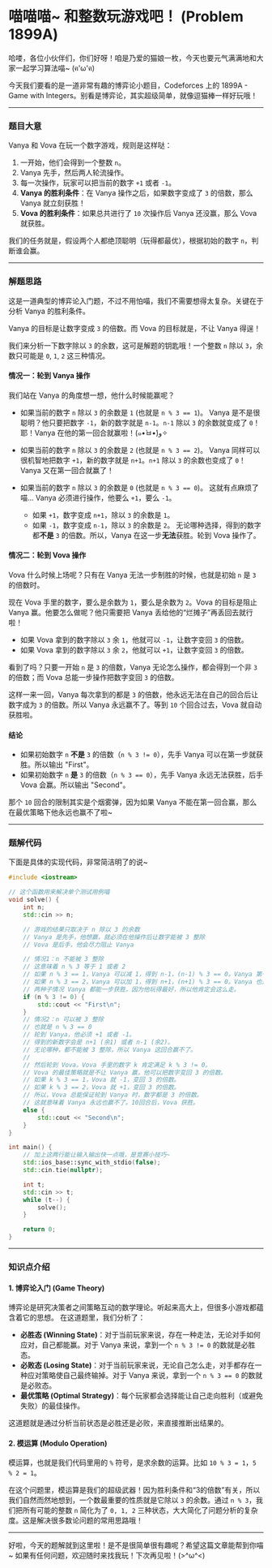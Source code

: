 # 喵喵喵~ 和整数玩游戏吧！ (Problem 1899A)

哈喽，各位小伙伴们，你们好呀！咱是乃爱的猫娘一枚，今天也要元气满满地和大家一起学习算法喵~ (ฅ'ω'ฅ)

今天我们要看的是一道非常有趣的博弈论小题目，Codeforces 上的 1899A - Game with Integers。别看是博弈论，其实超级简单，就像逗猫棒一样好玩哦！

---

### 题目大意

Vanya 和 Vova 在玩一个数字游戏，规则是这样哒：

1.  一开始，他们会得到一个整数 `n`。
2.  Vanya 先手，然后两人轮流操作。
3.  每一次操作，玩家可以把当前的数字 `+1` 或者 `-1`。
4.  **Vanya 的胜利条件**：在 Vanya 操作之后，如果数字变成了 `3` 的倍数，那么 Vanya 就立刻获胜！
5.  **Vova 的胜利条件**：如果总共进行了 `10` 次操作后 Vanya 还没赢，那么 Vova 就获胜。

我们的任务就是，假设两个人都绝顶聪明（玩得都最优），根据初始的数字 `n`，判断谁会赢。

---

### 解题思路

这是一道典型的博弈论入门题，不过不用怕喵，我们不需要想得太复杂。关键在于分析 Vanya 的胜利条件。

Vanya 的目标是让数字变成 `3` 的倍数。而 Vova 的目标就是，不让 Vanya 得逞！

我们来分析一下数字除以 `3` 的余数，这可是解题的钥匙哦！一个整数 `n` 除以 `3`，余数只可能是 `0`, `1`, `2` 这三种情况。

#### 情况一：轮到 Vanya 操作

我们站在 Vanya 的角度想一想，他什么时候能赢呢？

*   如果当前的数字 `n` 除以 `3` 的余数是 `1` (也就是 `n % 3 == 1`)。
    Vanya 是不是很聪明？他只要把数字 `-1`，新的数字就是 `n-1`。`n-1` 除以 `3` 的余数就变成了 `0`！耶！Vanya 在他的第一回合就赢啦！(๑•̀ㅂ•́)و✧

*   如果当前的数字 `n` 除以 `3` 的余数是 `2` (也就是 `n % 3 == 2`)。
    Vanya 同样可以很机智地把数字 `+1`，新的数字就是 `n+1`。`n+1` 除以 `3` 的余数也变成了 `0`！Vanya 又在第一回合就赢了！

*   如果当前的数字 `n` 除以 `3` 的余数是 `0` (也就是 `n % 3 == 0`)。
    这就有点麻烦了喵... Vanya 必须进行操作，他要么 `+1`，要么 `-1`。
    *   如果 `+1`，数字变成 `n+1`，除以 `3` 的余数是 `1`。
    *   如果 `-1`，数字变成 `n-1`，除以 `3` 的余数是 `2`。
    无论哪种选择，得到的数字都**不是** `3` 的倍数。所以，Vanya 在这一步**无法**获胜。轮到 Vova 操作了。

#### 情况二：轮到 Vova 操作

Vova 什么时候上场呢？只有在 Vanya 无法一步制胜的时候，也就是初始 `n` 是 `3` 的倍数时。

现在 Vova 手里的数字，要么是余数为 `1`，要么是余数为 `2`。Vova 的目标是阻止 Vanya 赢。他要怎么做呢？他只需要把 Vanya 丢给他的“烂摊子”再丢回去就行啦！

*   如果 Vova 拿到的数字除以 `3` 余 `1`，他就可以 `-1`，让数字变回 `3` 的倍数。
*   如果 Vova 拿到的数字除以 `3` 余 `2`，他就可以 `+1`，让数字变回 `3` 的倍数。

看到了吗？只要一开始 `n` 是 `3` 的倍数，Vanya 无论怎么操作，都会得到一个非 `3` 的倍数；而 Vova 总能一步操作把数字变回 `3` 的倍数。

这样一来一回，Vanya 每次拿到的都是 `3` 的倍数，他永远无法在自己的回合后让数字成为 `3` 的倍数。所以 Vanya 永远赢不了。等到 `10` 个回合过去，Vova 就自动获胜啦。

#### 结论

*   如果初始数字 `n` **不是** `3` 的倍数（`n % 3 != 0`），先手 Vanya 可以在第一步就获胜。所以输出 "First"。
*   如果初始数字 `n` **是** `3` 的倍数（`n % 3 == 0`），先手 Vanya 永远无法获胜，后手 Vova 会赢。所以输出 "Second"。

那个 `10` 回合的限制其实是个烟雾弹，因为如果 Vanya 不能在第一回合赢，那么在最优策略下他永远也赢不了啦~

---

### 题解代码

下面是具体的实现代码，非常简洁明了的说~

```cpp
#include <iostream>

// 这个函数用来解决单个测试用例喵
void solve() {
    int n;
    std::cin >> n;

    // 游戏的结果只取决于 n 除以 3 的余数
    // Vanya 是先手，他想赢，就必须在他操作后让数字能被 3 整除
    // Vova 是后手，他会尽力阻止 Vanya

    // 情况1：n 不能被 3 整除
    // 这意味着 n % 3 等于 1 或者 2
    // 如果 n % 3 == 1，Vanya 可以减 1，得到 n-1，(n-1) % 3 == 0。Vanya 第一回合就赢啦。
    // 如果 n % 3 == 2，Vanya 可以加 1，得到 n+1，(n+1) % 3 == 0。Vanya 也是第一回合就赢啦。
    // 两种子情况 Vanya 都能一步获胜，因为他玩得最好，所以他肯定会这么走。
    if (n % 3 != 0) {
        std::cout << "First\n";
    } 
    // 情况2：n 可以被 3 整除
    // 也就是 n % 3 == 0
    // 轮到 Vanya，他必须 +1 或者 -1。
    // 得到的新数字会是 n+1 (余1) 或者 n-1 (余2)。
    // 无论哪种，都不能被 3 整除，所以 Vanya 这回合赢不了。
    //
    // 然后轮到 Vova。Vova 手里的数字 k 肯定满足 k % 3 != 0。
    // Vova 的最佳策略就是不让 Vanya 赢，他可以把数字变回 3 的倍数。
    // 如果 k % 3 == 1，Vova 就 -1，变回 3 的倍数。
    // 如果 k % 3 == 2，Vova 就 +1，变回 3 的倍数。
    // 所以，Vova 总能保证轮到 Vanya 时，数字都是 3 的倍数。
    // 这就意味着 Vanya 永远也赢不了。10回合后，Vova 获胜。
    else {
        std::cout << "Second\n";
    }
}

int main() {
    // 加上这两行能让输入输出快一点哦，是竞赛小技巧~
    std::ios_base::sync_with_stdio(false);
    std::cin.tie(nullptr);

    int t;
    std::cin >> t;
    while (t--) {
        solve();
    }

    return 0;
}
```

---

### 知识点介绍

#### 1. 博弈论入门 (Game Theory)

博弈论是研究决策者之间策略互动的数学理论。听起来高大上，但很多小游戏都蕴含着它的思想。
在这道题里，我们分析了：
*   **必胜态 (Winning State)**：对于当前玩家来说，存在一种走法，无论对手如何应对，自己都能赢。对于 Vanya 来说，拿到一个 `n % 3 != 0` 的数就是必胜态。
*   **必败态 (Losing State)**：对于当前玩家来说，无论自己怎么走，对手都存在一种应对策略使自己最终输掉。对于 Vanya 来说，拿到一个 `n % 3 == 0` 的数就是必败态。
*   **最优策略 (Optimal Strategy)**：每个玩家都会选择能让自己走向胜利（或避免失败）的最佳操作。

这道题就是通过分析当前状态是必胜还是必败，来直接推断出结果的。

#### 2. 模运算 (Modulo Operation)

模运算，也就是我们代码里用的 `%` 符号，是求余数的运算。比如 `10 % 3 = 1`，`5 % 2 = 1`。

在这个问题里，模运算是我们的超级武器！因为胜利条件和“3的倍数”有关，所以我们自然而然地想到，一个数最重要的性质就是它除以 `3` 的余数。通过 `n % 3`，我们把所有可能的整数 `n` 简化为了 `0, 1, 2` 三种状态，大大简化了问题分析的复杂度。这是解决很多数论问题的常用思路哦！

---

好啦，今天的题解就到这里啦！是不是很简单很有趣呢？希望这篇文章能帮到你喵~ 如果有任何问题，欢迎随时来找我玩！下次再见啦！(>^ω^<)